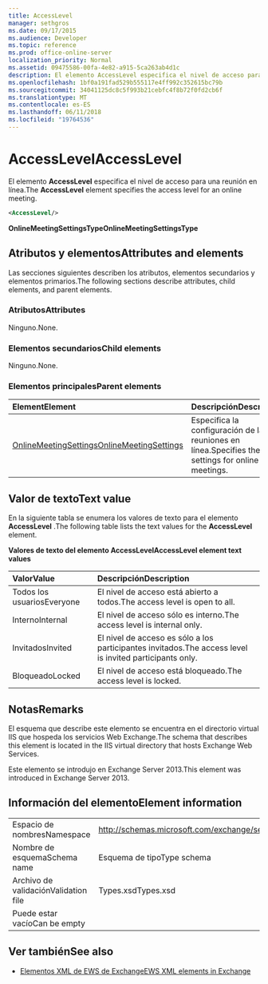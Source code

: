 ```yaml
---
title: AccessLevel
manager: sethgros
ms.date: 09/17/2015
ms.audience: Developer
ms.topic: reference
ms.prod: office-online-server
localization_priority: Normal
ms.assetid: 09475586-00fa-4e82-a915-5ca263ab4d1c
description: El elemento AccessLevel especifica el nivel de acceso para una reunión en línea.
ms.openlocfilehash: 1bf0a191fad529b555117e4ff992c352615bc79b
ms.sourcegitcommit: 34041125dc8c5f993b21cebfc4f8b72f0fd2cb6f
ms.translationtype: MT
ms.contentlocale: es-ES
ms.lasthandoff: 06/11/2018
ms.locfileid: "19764536"
---
```

# <a name="accesslevel"></a><span data-ttu-id="6136c-103">AccessLevel</span><span class="sxs-lookup"><span data-stu-id="6136c-103">AccessLevel</span></span>

<span data-ttu-id="6136c-104">El elemento **AccessLevel** especifica el nivel de acceso para una reunión en línea.</span><span class="sxs-lookup"><span data-stu-id="6136c-104">The **AccessLevel** element specifies the access level for an online meeting.</span></span> 
  
```XML
<AccessLevel/>
```

 <span data-ttu-id="6136c-105">**OnlineMeetingSettingsType**</span><span class="sxs-lookup"><span data-stu-id="6136c-105">**OnlineMeetingSettingsType**</span></span>
## <a name="attributes-and-elements"></a><span data-ttu-id="6136c-106">Atributos y elementos</span><span class="sxs-lookup"><span data-stu-id="6136c-106">Attributes and elements</span></span>

<span data-ttu-id="6136c-107">Las secciones siguientes describen los atributos, elementos secundarios y elementos primarios.</span><span class="sxs-lookup"><span data-stu-id="6136c-107">The following sections describe attributes, child elements, and parent elements.</span></span>
  
### <a name="attributes"></a><span data-ttu-id="6136c-108">Atributos</span><span class="sxs-lookup"><span data-stu-id="6136c-108">Attributes</span></span>

<span data-ttu-id="6136c-109">Ninguno.</span><span class="sxs-lookup"><span data-stu-id="6136c-109">None.</span></span>
  
### <a name="child-elements"></a><span data-ttu-id="6136c-110">Elementos secundarios</span><span class="sxs-lookup"><span data-stu-id="6136c-110">Child elements</span></span>

<span data-ttu-id="6136c-111">Ninguno.</span><span class="sxs-lookup"><span data-stu-id="6136c-111">None.</span></span>
  
### <a name="parent-elements"></a><span data-ttu-id="6136c-112">Elementos principales</span><span class="sxs-lookup"><span data-stu-id="6136c-112">Parent elements</span></span>

|<span data-ttu-id="6136c-113">**Element**</span><span class="sxs-lookup"><span data-stu-id="6136c-113">**Element**</span></span>|<span data-ttu-id="6136c-114">**Descripción**</span><span class="sxs-lookup"><span data-stu-id="6136c-114">**Description**</span></span>|
|:-----|:-----|
|[<span data-ttu-id="6136c-115">OnlineMeetingSettings</span><span class="sxs-lookup"><span data-stu-id="6136c-115">OnlineMeetingSettings</span></span>](onlinemeetingsettings.md) <br/> |<span data-ttu-id="6136c-116">Especifica la configuración de las reuniones en línea.</span><span class="sxs-lookup"><span data-stu-id="6136c-116">Specifies the settings for online meetings.</span></span>  <br/> |
   
## <a name="text-value"></a><span data-ttu-id="6136c-117">Valor de texto</span><span class="sxs-lookup"><span data-stu-id="6136c-117">Text value</span></span>

<span data-ttu-id="6136c-118">En la siguiente tabla se enumera los valores de texto para el elemento **AccessLevel** .</span><span class="sxs-lookup"><span data-stu-id="6136c-118">The following table lists the text values for the **AccessLevel** element.</span></span> 
  
<span data-ttu-id="6136c-119">**Valores de texto del elemento AccessLevel**</span><span class="sxs-lookup"><span data-stu-id="6136c-119">**AccessLevel element text values**</span></span>

|<span data-ttu-id="6136c-120">**Valor**</span><span class="sxs-lookup"><span data-stu-id="6136c-120">**Value**</span></span>|<span data-ttu-id="6136c-121">**Descripción**</span><span class="sxs-lookup"><span data-stu-id="6136c-121">**Description**</span></span>|
|:-----|:-----|
|<span data-ttu-id="6136c-122">Todos los usuarios</span><span class="sxs-lookup"><span data-stu-id="6136c-122">Everyone</span></span>  <br/> |<span data-ttu-id="6136c-123">El nivel de acceso está abierto a todos.</span><span class="sxs-lookup"><span data-stu-id="6136c-123">The access level is open to all.</span></span>  <br/> |
|<span data-ttu-id="6136c-124">Interno</span><span class="sxs-lookup"><span data-stu-id="6136c-124">Internal</span></span>  <br/> |<span data-ttu-id="6136c-125">El nivel de acceso sólo es interno.</span><span class="sxs-lookup"><span data-stu-id="6136c-125">The access level is internal only.</span></span>  <br/> |
|<span data-ttu-id="6136c-126">Invitados</span><span class="sxs-lookup"><span data-stu-id="6136c-126">Invited</span></span>  <br/> |<span data-ttu-id="6136c-127">El nivel de acceso es sólo a los participantes invitados.</span><span class="sxs-lookup"><span data-stu-id="6136c-127">The access level is invited participants only.</span></span>  <br/> |
|<span data-ttu-id="6136c-128">Bloqueado</span><span class="sxs-lookup"><span data-stu-id="6136c-128">Locked</span></span>  <br/> |<span data-ttu-id="6136c-129">El nivel de acceso está bloqueado.</span><span class="sxs-lookup"><span data-stu-id="6136c-129">The access level is locked.</span></span>  <br/> |
   
## <a name="remarks"></a><span data-ttu-id="6136c-130">Notas</span><span class="sxs-lookup"><span data-stu-id="6136c-130">Remarks</span></span>

<span data-ttu-id="6136c-131">El esquema que describe este elemento se encuentra en el directorio virtual IIS que hospeda los servicios Web Exchange.</span><span class="sxs-lookup"><span data-stu-id="6136c-131">The schema that describes this element is located in the IIS virtual directory that hosts Exchange Web Services.</span></span>
  
<span data-ttu-id="6136c-132">Este elemento se introdujo en Exchange Server 2013.</span><span class="sxs-lookup"><span data-stu-id="6136c-132">This element was introduced in Exchange Server 2013.</span></span>
  
## <a name="element-information"></a><span data-ttu-id="6136c-133">Información del elemento</span><span class="sxs-lookup"><span data-stu-id="6136c-133">Element information</span></span>

|||
|:-----|:-----|
|<span data-ttu-id="6136c-134">Espacio de nombres</span><span class="sxs-lookup"><span data-stu-id="6136c-134">Namespace</span></span>  <br/> |http://schemas.microsoft.com/exchange/services/2006/types  <br/> |
|<span data-ttu-id="6136c-135">Nombre de esquema</span><span class="sxs-lookup"><span data-stu-id="6136c-135">Schema name</span></span>  <br/> |<span data-ttu-id="6136c-136">Esquema de tipo</span><span class="sxs-lookup"><span data-stu-id="6136c-136">Type schema</span></span>  <br/> |
|<span data-ttu-id="6136c-137">Archivo de validación</span><span class="sxs-lookup"><span data-stu-id="6136c-137">Validation file</span></span>  <br/> |<span data-ttu-id="6136c-138">Types.xsd</span><span class="sxs-lookup"><span data-stu-id="6136c-138">Types.xsd</span></span>  <br/> |
|<span data-ttu-id="6136c-139">Puede estar vacío</span><span class="sxs-lookup"><span data-stu-id="6136c-139">Can be empty</span></span>  <br/> ||
   
## <a name="see-also"></a><span data-ttu-id="6136c-140">Ver también</span><span class="sxs-lookup"><span data-stu-id="6136c-140">See also</span></span>

- [<span data-ttu-id="6136c-141">Elementos XML de EWS de Exchange</span><span class="sxs-lookup"><span data-stu-id="6136c-141">EWS XML elements in Exchange</span></span>](ews-xml-elements-in-exchange.md)

